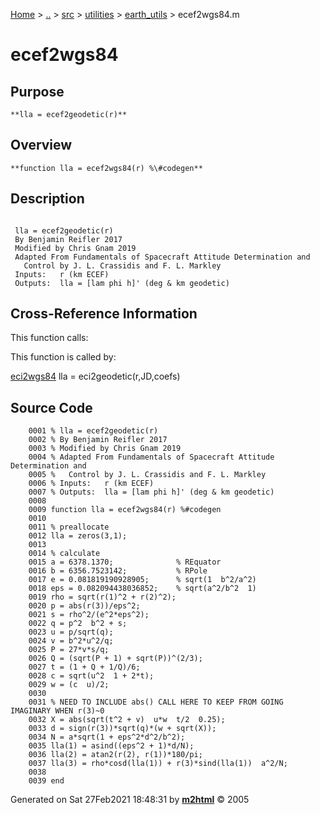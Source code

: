 [Home](../../../../../index.md) \> [..](#) \> [src](../../../../../documentation.md) \> [utilities](#)
\> [earth_utils](index.md) \> ecef2wgs84.m



# ecef2wgs84

## Purpose 

``` 
**lla = ecef2geodetic(r)**
```

## Overview 

``` 
**function lla = ecef2wgs84(r) %\#codegen**
```

## Description 

```
 
 lla = ecef2geodetic(r)
 By Benjamin Reifler 2017
 Modified by Chris Gnam 2019
 Adapted From Fundamentals of Spacecraft Attitude Determination and
   Control by J. L. Crassidis and F. L. Markley
 Inputs:   r (km ECEF)
 Outputs:  lla = [lam phi h]' (deg & km geodetic)

```

## Cross-Reference Information 

This function calls:

This function is called by:

   [eci2wgs84](eci2wgs84.md "function lla = eci2wgs84(r, eci2ecef)")
    lla = eci2geodetic(r,JD,coefs)

## Source Code 

```
    0001 % lla = ecef2geodetic(r)
    0002 % By Benjamin Reifler 2017
    0003 % Modified by Chris Gnam 2019
    0004 % Adapted From Fundamentals of Spacecraft Attitude Determination and
    0005 %   Control by J. L. Crassidis and F. L. Markley
    0006 % Inputs:   r (km ECEF)
    0007 % Outputs:  lla = [lam phi h]' (deg & km geodetic)
    0008 
    0009 function lla = ecef2wgs84(r) %#codegen
    0010 
    0011 % preallocate
    0012 lla = zeros(3,1);
    0013 
    0014 % calculate
    0015 a = 6378.1370;              % REquator
    0016 b = 6356.7523142;           % RPole
    0017 e = 0.081819190928905;      % sqrt(1  b^2/a^2)
    0018 eps = 0.082094438036852;    % sqrt(a^2/b^2  1)
    0019 rho = sqrt(r(1)^2 + r(2)^2);
    0020 p = abs(r(3))/eps^2;
    0021 s = rho^2/(e^2*eps^2);
    0022 q = p^2  b^2 + s;
    0023 u = p/sqrt(q);
    0024 v = b^2*u^2/q;
    0025 P = 27*v*s/q;
    0026 Q = (sqrt(P + 1) + sqrt(P))^(2/3);
    0027 t = (1 + Q + 1/Q)/6;
    0028 c = sqrt(u^2  1 + 2*t);
    0029 w = (c  u)/2;
    0030 
    0031 % NEED TO INCLUDE abs() CALL HERE TO KEEP FROM GOING IMAGINARY WHEN r(3)~0
    0032 X = abs(sqrt(t^2 + v)  u*w  t/2  0.25);
    0033 d = sign(r(3))*sqrt(q)*(w + sqrt(X));
    0034 N = a*sqrt(1 + eps^2*d^2/b^2);
    0035 lla(1) = asind((eps^2 + 1)*d/N);
    0036 lla(2) = atan2(r(2), r(1))*180/pi;
    0037 lla(3) = rho*cosd(lla(1)) + r(3)*sind(lla(1))  a^2/N;
    0038 
    0039 end
```



Generated on Sat 27Feb2021 18:48:31 by
**[m2html](http://www.artefact.tk/software/matlab/m2html/ "Matlab Documentation in HTML")**
© 2005